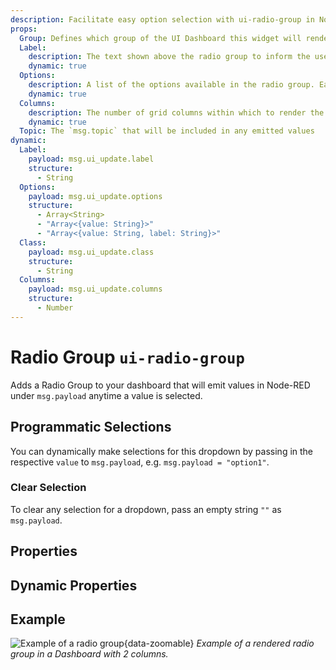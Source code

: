 ```yaml
---
description: Facilitate easy option selection with ui-radio-group in Node-RED Dashboard 2.0 for streamlined user choices.
props:
  Group: Defines which group of the UI Dashboard this widget will render in.
  Label:
    description: The text shown above the radio group to inform the user of what options are available.  Html content is allowed.
    dynamic: true
  Options:
    description: A list of the options available in the radio group. Each row defines a `label` (shown alongside each radio button) and `value` (emitted on selection) property.
    dynamic: true
  Columns:
    description: The number of grid columns within which to render the radio group. This is useful for when you want to render the options horizontally, or if you have many options and want to save vertical space.
    dynamic: true
  Topic: The `msg.topic` that will be included in any emitted values
dynamic:
  Label:
    payload: msg.ui_update.label
    structure:
      - String
  Options:
    payload: msg.ui_update.options
    structure:
      - Array<String>
      - "Array<{value: String}>"
      - "Array<{value: String, label: String}>"
  Class:
    payload: msg.ui_update.class
    structure:
      - String
  Columns:
    payload: msg.ui_update.columns
    structure:
      - Number
---
```


<script setup>
    import TryDemo from "./../../components/TryDemo.vue";
</script>

<TryDemo href="radio-group">

# Radio Group `ui-radio-group`

</TryDemo>

Adds a Radio Group to your dashboard that will emit values in Node-RED under `msg.payload` anytime a value is selected.

## Programmatic Selections

You can dynamically make selections for this dropdown by passing in the respective `value` to `msg.payload`, e.g. `msg.payload = "option1"`.

### Clear Selection

To clear any selection for a dropdown, pass an empty string `""` as `msg.payload`.

## Properties

<PropsTable/>

## Dynamic Properties

<DynamicPropsTable/>

## Example

![Example of a radio group](/images/node-examples/ui-radio.png "Example of a radio group"){data-zoomable}
_Example of a rendered radio group in a Dashboard with 2 columns._

